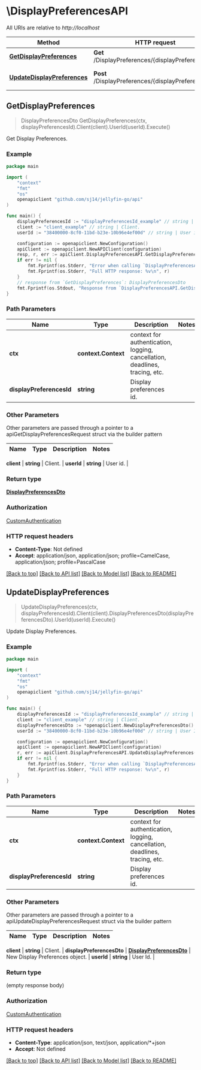 # \DisplayPreferencesAPI

All URIs are relative to *http://localhost*

Method | HTTP request | Description
------------- | ------------- | -------------
[**GetDisplayPreferences**](DisplayPreferencesAPI.md#GetDisplayPreferences) | **Get** /DisplayPreferences/{displayPreferencesId} | Get Display Preferences.
[**UpdateDisplayPreferences**](DisplayPreferencesAPI.md#UpdateDisplayPreferences) | **Post** /DisplayPreferences/{displayPreferencesId} | Update Display Preferences.



## GetDisplayPreferences

> DisplayPreferencesDto GetDisplayPreferences(ctx, displayPreferencesId).Client(client).UserId(userId).Execute()

Get Display Preferences.

### Example

```go
package main

import (
	"context"
	"fmt"
	"os"
	openapiclient "github.com/sj14/jellyfin-go/api"
)

func main() {
	displayPreferencesId := "displayPreferencesId_example" // string | Display preferences id.
	client := "client_example" // string | Client.
	userId := "38400000-8cf0-11bd-b23e-10b96e4ef00d" // string | User id. (optional)

	configuration := openapiclient.NewConfiguration()
	apiClient := openapiclient.NewAPIClient(configuration)
	resp, r, err := apiClient.DisplayPreferencesAPI.GetDisplayPreferences(context.Background(), displayPreferencesId).Client(client).UserId(userId).Execute()
	if err != nil {
		fmt.Fprintf(os.Stderr, "Error when calling `DisplayPreferencesAPI.GetDisplayPreferences``: %v\n", err)
		fmt.Fprintf(os.Stderr, "Full HTTP response: %v\n", r)
	}
	// response from `GetDisplayPreferences`: DisplayPreferencesDto
	fmt.Fprintf(os.Stdout, "Response from `DisplayPreferencesAPI.GetDisplayPreferences`: %v\n", resp)
}
```

### Path Parameters


Name | Type | Description  | Notes
------------- | ------------- | ------------- | -------------
**ctx** | **context.Context** | context for authentication, logging, cancellation, deadlines, tracing, etc.
**displayPreferencesId** | **string** | Display preferences id. | 

### Other Parameters

Other parameters are passed through a pointer to a apiGetDisplayPreferencesRequest struct via the builder pattern


Name | Type | Description  | Notes
------------- | ------------- | ------------- | -------------

 **client** | **string** | Client. | 
 **userId** | **string** | User id. | 

### Return type

[**DisplayPreferencesDto**](DisplayPreferencesDto.md)

### Authorization

[CustomAuthentication](../README.md#CustomAuthentication)

### HTTP request headers

- **Content-Type**: Not defined
- **Accept**: application/json, application/json; profile=CamelCase, application/json; profile=PascalCase

[[Back to top]](#) [[Back to API list]](../README.md#documentation-for-api-endpoints)
[[Back to Model list]](../README.md#documentation-for-models)
[[Back to README]](../README.md)


## UpdateDisplayPreferences

> UpdateDisplayPreferences(ctx, displayPreferencesId).Client(client).DisplayPreferencesDto(displayPreferencesDto).UserId(userId).Execute()

Update Display Preferences.

### Example

```go
package main

import (
	"context"
	"fmt"
	"os"
	openapiclient "github.com/sj14/jellyfin-go/api"
)

func main() {
	displayPreferencesId := "displayPreferencesId_example" // string | Display preferences id.
	client := "client_example" // string | Client.
	displayPreferencesDto := *openapiclient.NewDisplayPreferencesDto() // DisplayPreferencesDto | New Display Preferences object.
	userId := "38400000-8cf0-11bd-b23e-10b96e4ef00d" // string | User Id. (optional)

	configuration := openapiclient.NewConfiguration()
	apiClient := openapiclient.NewAPIClient(configuration)
	r, err := apiClient.DisplayPreferencesAPI.UpdateDisplayPreferences(context.Background(), displayPreferencesId).Client(client).DisplayPreferencesDto(displayPreferencesDto).UserId(userId).Execute()
	if err != nil {
		fmt.Fprintf(os.Stderr, "Error when calling `DisplayPreferencesAPI.UpdateDisplayPreferences``: %v\n", err)
		fmt.Fprintf(os.Stderr, "Full HTTP response: %v\n", r)
	}
}
```

### Path Parameters


Name | Type | Description  | Notes
------------- | ------------- | ------------- | -------------
**ctx** | **context.Context** | context for authentication, logging, cancellation, deadlines, tracing, etc.
**displayPreferencesId** | **string** | Display preferences id. | 

### Other Parameters

Other parameters are passed through a pointer to a apiUpdateDisplayPreferencesRequest struct via the builder pattern


Name | Type | Description  | Notes
------------- | ------------- | ------------- | -------------

 **client** | **string** | Client. | 
 **displayPreferencesDto** | [**DisplayPreferencesDto**](DisplayPreferencesDto.md) | New Display Preferences object. | 
 **userId** | **string** | User Id. | 

### Return type

 (empty response body)

### Authorization

[CustomAuthentication](../README.md#CustomAuthentication)

### HTTP request headers

- **Content-Type**: application/json, text/json, application/*+json
- **Accept**: Not defined

[[Back to top]](#) [[Back to API list]](../README.md#documentation-for-api-endpoints)
[[Back to Model list]](../README.md#documentation-for-models)
[[Back to README]](../README.md)

